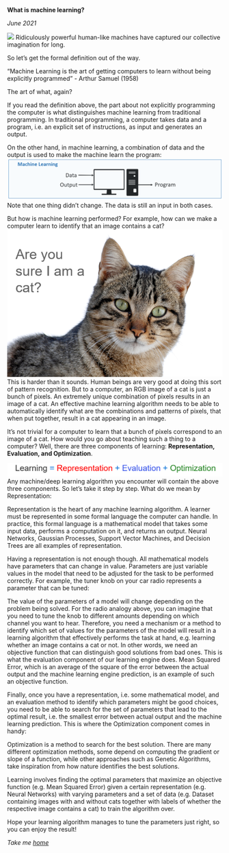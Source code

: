 
**What is machine learning?**

*June 2021*


![](https://media3.giphy.com/media/hWRpUTECph34EvMzO6/giphy.gif)
Ridiculously powerful human-like machines have captured our collective imagination for long.

So let’s get the formal definition out of the way.

“Machine Learning is the art of getting computers to learn without being explicitly programmed” - Arthur Samuel (1958)

The art of what, again?

If you read the definition above, the part about not explicitly programming the computer is what distinguishes machine learning from traditional programming. In traditional programming, a computer takes data and a program, i.e. an explicit set of instructions, as input and generates an output.

On the other hand, in machine learning, a combination of data and the output is used to make the machine learn the program:
![picture](uploads/1a.png)
Note that one thing didn’t change. The data is still an input in both cases.

But how is machine learning performed? For example, how can we make a computer learn to identify that an image contains a cat?
![picture](uploads/1c.png)
This is harder than it sounds. Human beings are very good at doing this sort of pattern recognition. But to a computer, an RGB image of a cat is just a bunch of pixels. An extremely unique combination of pixels results in an image of a cat. An effective machine learning algorithm needs to be able to automatically identify what are the combinations and patterns of pixels, that when put together, result in a cat appearing in an image.

It’s not trivial for a computer to learn that a bunch of pixels correspond to an image of a cat.
How would you go about teaching such a thing to a computer? Well, there are three components of learning: **Representation, Evaluation, and Optimization**. 

![](uploads/1b.png)
Any machine/deep learning algorithm you encounter will contain the above three components. So let’s take it step by step. What do we mean by Representation:

Representation is the heart of any machine learning algorithm. A learner must be represented in some formal language the computer can handle. In practice, this formal language is a mathematical model that takes some input data, performs a computation on it, and returns an output. Neural Networks, Gaussian Processes, Support Vector Machines, and Decision Trees are all examples of representation.

Having a representation is not enough though. All mathematical models have parameters that can change in value. Parameters are just variable values in the model that need to be adjusted for the task to be performed correctly. For example, the tuner knob on your car radio represents a parameter that can be tuned:

The value of the parameters of a model will change depending on the problem being solved. For the radio analogy above, you can imagine that you need to tune the knob to different amounts depending on which channel you want to hear. Therefore, you need a mechanism or a method to identify which set of values for the parameters of the model will result in a learning algorithm that effectively performs the task at hand, e.g. learning whether an image contains a cat or not. In other words, we need an objective function that can distinguish good solutions from bad ones. This is what the evaluation component of our learning engine does. Mean Squared Error, which is an average of the square of the error between the actual output and the machine learning engine prediction, is an example of such an objective function.

Finally, once you have a representation, i.e. some mathematical model, and an evaluation method to identify which parameters might be good choices, you need to be able to search for the set of parameters that lead to the optimal result, i.e. the smallest error between actual output and the machine learning prediction. This is where the Optimization component comes in handy: 

Optimization is a method to search for the best solution. There are many different optimization methods, some depend on computing the gradient or slope of a function, while other approaches such as Genetic Algorithms, take inspiration from how nature identifies the best solutions.

Learning involves finding the optimal parameters that maximize an objective function (e.g. Mean Squared Error) given a certain representation (e.g. Neural Networks) with varying parameters and a set of data (e.g. Dataset containing images with and without cats together with labels of whether the respective image contains a cat) to train the algorithm over.

Hope your learning algorithm manages to tune the parameters just right, so you can enjoy the result!

*Take me [home](https://sameeurrehman.com/)* 